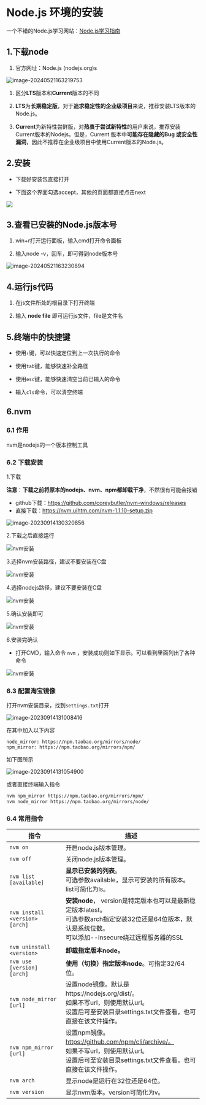 # Node.js 环境的安装

一个不错的Node.js学习网站：[Node.js学习指南](https://blog.poetries.top/node-learning-notes/)

## 1.下载node

1. 官方网址：Node.js (nodejs.org)s

![image-20240521163219753](https://gitee.com/xarzhi/picture/raw/master/img/image-20240521163219753.png)

1. 区分**LTS**版本和**Current**版本的不同

1. **LTS**为**长期稳定版**，对于**追求稳定性的企业级项目**来说，推荐安装LTS版本的Node.js。

1. **Current**为新特性尝鲜版，对**热衷于尝试新特性**的用户来说，推荐安装Current版本的Nodejs。但是，Current 版本中**可能存在隐藏的Bug 或安全性漏洞**，因此不推荐在企业级项目中使用Current版本的Node.js。

## 2.安装

- 下载好安装包直接打开

- 下面这个界面勾选accept，其他的页面都直接点击next

![](https://gitee.com/xarzhi/picture/raw/master/img/2.jpg)



## 3.查看已安装的Node.js版本号

1. win+r打开运行面板，输入cmd打开命令面板

1. 输入node -v，回车，即可得到node版本号

![image-20240521163230894](https://gitee.com/xarzhi/picture/raw/master/img/image-20240521163230894.png)





## 4.运行js代码

1. 在js文件所处的根目录下打开终端

1. 输入 **node file** 即可运行js文件，file是文件名



## 5.终端中的快捷键

- 使用`↑`键，可以快速定位到上一次执行的命令

- 使用`tab`键，能够快速补全路径

- 使用`esc`键，能够快速清空当前已输入的命令

- 输入`cls`命令，可以清空终端



## 6.nvm

### 6.1 作用

nvm是nodejs的一个版本控制工具

### 6.2 下载安装

1.下载

**注意**：**下载之前将原本的nodejs、nvm、npm都卸载干净**，不然很有可能会报错

- github下载：https://github.com/coreybutler/nvm-windows/releases
- 直接下载：https://nvm.uihtm.com/nvm-1.1.10-setup.zip

![image-20230914130320856](https://gitee.com/xarzhi/picture/raw/master/img/image-20230914130320856.png)

2.下载之后直接运行

![nvm安装](https://gitee.com/xarzhi/picture/raw/master/img/step1.png)

3.选择nvm安装路径，建议不要安装在C盘

![nvm安装](https://gitee.com/xarzhi/picture/raw/master/img/step2.png)

4.选择nodejs路径，建议不要安装在C盘

![nvm安装](https://gitee.com/xarzhi/picture/raw/master/img/step3.png)

5.确认安装即可

![nvm安装](https://gitee.com/xarzhi/picture/raw/master/img/step4.png)

6.安装完确认

- 打开CMD，输入命令 `nvm` ，安装成功则如下显示。可以看到里面列出了各种命令

![nvm安装](https://gitee.com/xarzhi/picture/raw/master/img/step5.png)

### 6.3 配置淘宝镜像

打开nvm安装目录，找到`settings.txt`打开

![image-20230914131008416](https://gitee.com/xarzhi/picture/raw/master/img/image-20230914131008416.png)

在其中加入以下内容

```
node_mirror: https://npm.taobao.org/mirrors/node/
npm_mirror: https://npm.taobao.org/mirrors/npm/
```

如下图所示

![image-20230914131054900](https://gitee.com/xarzhi/picture/raw/master/img/image-20230914131054900.png)

或者直接终端输入指令

```bash
nvm npm_mirror https://npm.taobao.org/mirrors/npm/
nvm node_mirror https://npm.taobao.org/mirrors/node/
```



### 6.4 常用指令

| 指令                           | 描述                                                         |
| ------------------------------ | ------------------------------------------------------------ |
| `nvm on`                       | 开启node.js版本管理。                                        |
| `nvm off`                      | 关闭node.js版本管理。                                        |
| `nvm list [available]`         | **显示已安装的列表**。<br>可选参数available，显示可安装的所有版本。list可简化为ls。 |
| `nvm install <version> [arch]` | **安装node**， version是特定版本也可以是最新稳定版本latest。<br>可选参数arch指定安装32位还是64位版本，默认是系统位数。<br/>可以添加--insecure绕过远程服务器的SSL |
| `nvm uninstall <version>`      | **卸载指定版本node。**                                       |
| `nvm use [version] [arch]`     | **使用（切换）指定版本node**。可指定32/64位。                |
| `nvm node_mirror [url]`        | 设置node镜像。默认是https://nodejs.org/dist/。<br/>如果不写url，则使用默认url。<br/>设置后可至安装目录settings.txt文件查看，也可直接在该文件操作。 |
| `nvm npm_mirror [url]`         | 设置npm镜像。https://github.com/npm/cli/archive/。<br/>如果不写url，则使用默认url。<br/>设置后可至安装目录settings.txt文件查看，也可直接在该文件操作。 |
| `nvm arch`                     | 显示node是运行在32位还是64位。                               |
| `nvm version`                  | 显示nvm版本。version可简化为v。                              |



